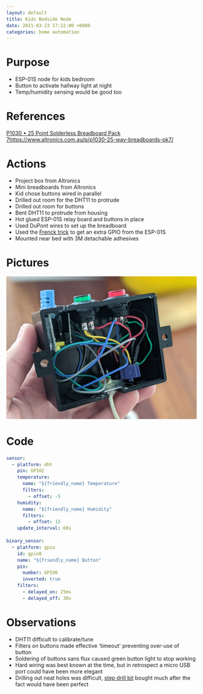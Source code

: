 ```yaml
---
layout: default
title: Kids Bedside Node
date: 2021-03-23 17:22:00 +0800
categories: home automation
---
```


# Purpose
- ESP-01S node for kids bedroom
- Button to activate hallway light at night
- Temp/humidity sensing would be good too

# References
[P1030 • 25 Point Solderless Breadboard Pack 7]()https://www.altronics.com.au/p/p1030-25-way-breadboards-pk7/

# Actions
- Project box from Altronics
- Mini breadboards from Altronics
- Kid chose buttons wired in parallel
- Drilled out room for the DHT11 to protrude
- Drilled out room for buttons
- Bent DHT11 to protrude from housing
- Hot glued ESP-01S relay board and buttons in place
- Used DuPont wires to set up the breadboard
- Used the [Frenck trick](https://frenck.dev/diy-smart-doorbell-for-just-2-dollar/) to get an extra GPIO from the ESP-01S
- Mounted near bed with 3M detachable adhesives

# Pictures
![printer-light](/assets/img/2021-03-23-kids-bedside-node.jpg)

# Code
```yaml
sensor:
  - platform: dht
    pin: GPIO2
    temperature:
      name: "${friendly_name} Temperature"
      filters:
        - offset: -5
    humidity:
      name: "${friendly_name} Humidity"
      filters:
        - offset: 13
    update_interval: 60s

binary_sensor:
  - platform: gpio
    id: gpio0
    name: "${friendly_name} Button"
    pin:
      number: GPIO0
      inverted: true
    filters:
      - delayed_on: 25ms
      - delayed_off: 30s
```

# Observations
- DHT11 difficult to calibrate/tune
- Filters on buttons made effective 'timeout' preventing over-use of button
- Soldering of buttons sans flux caused green button light to stop working
- Hard wiring was best known at the time, but in retrospect a micro USB port could have been more elegant
- Drilling out neat holes was difficult, [step drill bit](https://www.bunnings.com.au/craftright-10-30mm-step-drill-bit_p6290411) bought much after the fact would have been perfect
